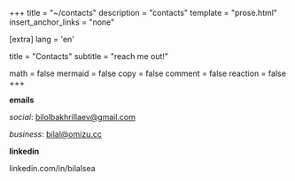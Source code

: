 +++
title = "~/contacts"
description = "contacts"
template = "prose.html"
insert_anchor_links = "none"

[extra]
lang = 'en'

title = "Contacts"
subtitle = "reach me out!"

math = false
mermaid = false
copy = false
comment = false
reaction = false
+++

**emails**

*social*: bilolbakhrillaev@gmail.com

*business*: bilal@omizu.cc


**linkedin**

linkedin.com/in/bilalsea